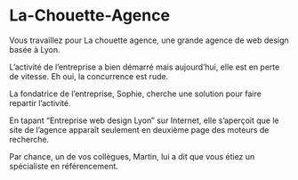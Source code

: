 # La-Chouette-Agence
Vous travaillez pour La chouette agence, une grande agence de web design basée à Lyon.

L’activité de l’entreprise a bien démarré mais aujourd’hui, elle est en perte de vitesse. Eh oui, la 
concurrence est rude. 

La fondatrice de l’entreprise, Sophie, cherche une solution pour faire repartir l’activité. 

En tapant “Entreprise web design Lyon” sur Internet, elle s’aperçoit que le site de l’agence apparaît seulement en deuxième page des moteurs de recherche. 

Par chance, un de vos collègues, Martin, lui a dit que vous étiez un spécialiste en référencement.
